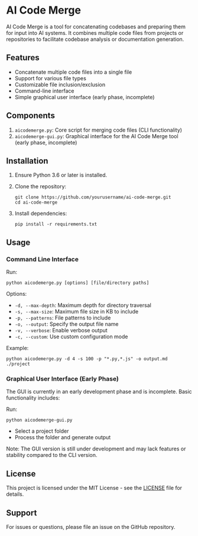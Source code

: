 # AI Code Merge

AI Code Merge is a tool for concatenating codebases and preparing them for input into AI systems. It combines multiple code files from projects or repositories to facilitate codebase analysis or documentation generation.

## Features

- Concatenate multiple code files into a single file
- Support for various file types
- Customizable file inclusion/exclusion
- Command-line interface
- Simple graphical user interface (early phase, incomplete)

## Components

1. `aicodemerge.py`: Core script for merging code files (CLI functionality)
2. `aicodemerge-gui.py`: Graphical interface for the AI Code Merge tool (early phase, incomplete)

## Installation

1. Ensure Python 3.6 or later is installed.

2. Clone the repository:
   ```
   git clone https://github.com/yourusername/ai-code-merge.git
   cd ai-code-merge
   ```

3. Install dependencies:
   ```
   pip install -r requirements.txt
   ```

## Usage

### Command Line Interface

Run:

```
python aicodemerge.py [options] [file/directory paths]
```

Options:
- `-d, --max-depth`: Maximum depth for directory traversal
- `-s, --max-size`: Maximum file size in KB to include
- `-p, --patterns`: File patterns to include
- `-o, --output`: Specify the output file name
- `-v, --verbose`: Enable verbose output
- `-c, --custom`: Use custom configuration mode

Example:
```
python aicodemerge.py -d 4 -s 100 -p "*.py,*.js" -o output.md ./project
```

### Graphical User Interface (Early Phase)

The GUI is currently in an early development phase and is incomplete. Basic functionality includes:

Run:
```
python aicodemerge-gui.py
```

- Select a project folder
- Process the folder and generate output

Note: The GUI version is still under development and may lack features or stability compared to the CLI version.

## License

This project is licensed under the MIT License - see the [LICENSE](LICENSE) file for details.

## Support

For issues or questions, please file an issue on the GitHub repository.
